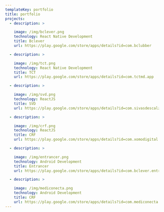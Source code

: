 ```yaml
---
templateKey: portfolio
title: portfolio
projects:
  - description: >

    image: /img/bclever.png
    technology: React Native Development
    title: Bclever
    url: https://play.google.com/store/apps/details?id=com.bclubber

  - description: >

    image: /img/tct.png
    technology: React Native Development
    title: TCT
    url: https://play.google.com/store/apps/details?id=com.tctmd.app

  - description: >

    image: /img/svd.png
    technology: ReactJS
    title: SVD
    url: https://play.google.com/store/apps/details?id=com.sivasdescalzo.svd_app

  - description: >

    image: /img/crf.png
    technology: ReactJS
    title: CRF
    url: https://play.google.com/store/apps/details?id=com.xomodigital.crf

  - description: >

    image: /img/entrancer.png
    technology: Android Development
    title: Entrancer
    url: https://play.google.com/store/apps/details?id=com.bclever.entrancer

  - description: >

    image: /img/mediconecta.png
    technology: Android Development
    title: CRF
    url: https://play.google.com/store/apps/details?id=com.mediconecta.mediconecta1
---
```

